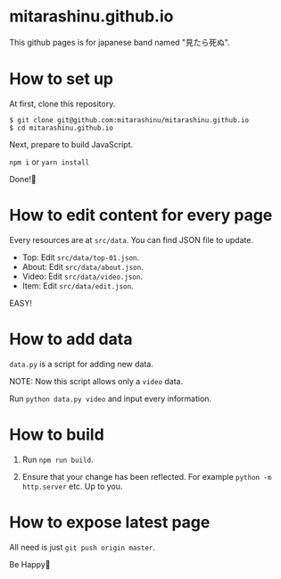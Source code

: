 # mitarashinu.github.io
This github pages is for japanese band named "見たら死ぬ".

# How to set up
At first, clone this repository.

```
$ git clone git@github.com:mitarashinu/mitarashinu.github.io
$ cd mitarashinu.github.io
```

Next, prepare to build JavaScript.

`npm i` or `yarn install`

Done!🍣

# How to edit content for every page
Every resources are at `src/data`. You can find JSON file to update.

- Top: Edit `src/data/top-01.json`.
- About: Edit `src/data/about.json`.
- Video: Edit `src/data/video.json`.
- Item: Edit `src/data/edit.json`.

EASY!

# How to add data
`data.py` is a script for adding new data.

NOTE: Now this script allows only a `video` data.

Run `python data.py video` and input every information.

# How to build
1. Run `npm run build`.

1. Ensure that your change has been reflected. For example `python -m http.server` etc. Up to you.

# How to expose latest page
All need is just `git push origin master`.

Be Happy🍺
